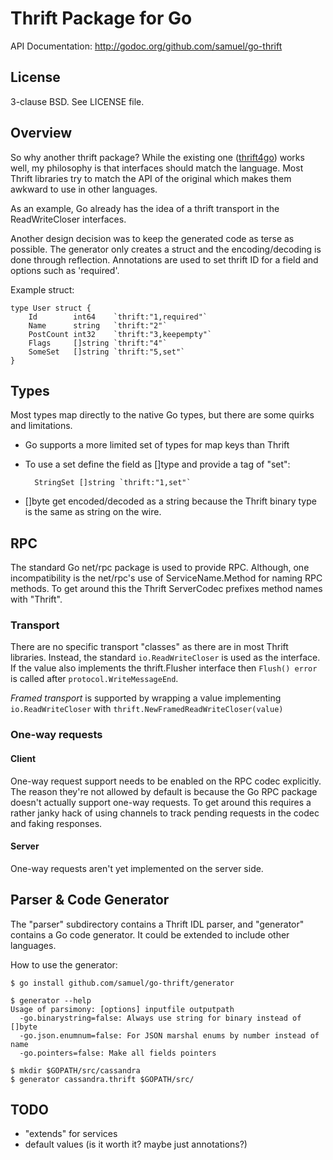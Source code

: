 Thrift Package for Go
=====================

API Documentation: <http://godoc.org/github.com/samuel/go-thrift>

License
-------

3-clause BSD. See LICENSE file.

Overview
--------

So why another thrift package? While the existing one
([thrift4go](https://github.com/pomack/thrift4go/)) works well, my philosophy
is that interfaces should match the language. Most Thrift libraries try
to match the API of the original which makes them awkward to use in
other languages.

As an example, Go already has the idea of a thrift transport in the
ReadWriteCloser interfaces.

Another design decision was to keep the generated code as terse as possible.
The generator only creates a struct and the encoding/decoding is done through
reflection. Annotations are used to set thrift ID for a field and options such
as 'required'.

Example struct:

    type User struct {
        Id        int64    `thrift:"1,required"`
        Name      string   `thrift:"2"`
        PostCount int32    `thrift:"3,keepempty"`
        Flags     []string `thrift:"4"`
        SomeSet   []string `thrift:"5,set"`
    }

Types
-----

Most types map directly to the native Go types, but there are some
quirks and limitations.

* Go supports a more limited set of types for map keys than Thrift
* To use a set define the field as []type and provide a tag of "set":

        StringSet []string `thrift:"1,set"`

* []byte get encoded/decoded as a string because the Thrift binary type
  is the same as string on the wire.

RPC
---

The standard Go net/rpc package is used to provide RPC. Although, one
incompatibility is the net/rpc's use of ServiceName.Method for naming
RPC methods. To get around this the Thrift ServerCodec prefixes method
names with "Thrift".

### Transport

There are no specific transport "classes" as there are in most Thrift
libraries. Instead, the standard `io.ReadWriteCloser` is used as the
interface. If the value also implements the thrift.Flusher interface
then `Flush() error` is called after `protocol.WriteMessageEnd`.

_Framed transport_ is supported by wrapping a value implementing
`io.ReadWriteCloser` with `thrift.NewFramedReadWriteCloser(value)`

### One-way requests

#### Client

One-way request support needs to be enabled on the RPC codec explicitly.
The reason they're not allowed by default is because the Go RPC package
doesn't actually support one-way requests. To get around this requires
a rather janky hack of using channels to track pending requests in the
codec and faking responses.

#### Server

One-way requests aren't yet implemented on the server side.

Parser & Code Generator
-----------------------

The "parser" subdirectory contains a Thrift IDL parser, and "generator"
contains a Go code generator. It could be extended to include other
languages.

How to use the generator:

    $ go install github.com/samuel/go-thrift/generator

    $ generator --help
    Usage of parsimony: [options] inputfile outputpath
      -go.binarystring=false: Always use string for binary instead of []byte
      -go.json.enumnum=false: For JSON marshal enums by number instead of name
      -go.pointers=false: Make all fields pointers

    $ mkdir $GOPATH/src/cassandra
    $ generator cassandra.thrift $GOPATH/src/

TODO
----

* "extends" for services
* default values (is it worth it? maybe just annotations?)
